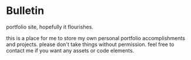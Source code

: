 # Bulletin
portfolio site, hopefully it flourishes.

this is a place for me to store my own personal portfolio accomplishments and projects. please don't take things without permission. feel free to contact me if you want any assets or code elements. 
